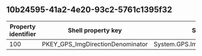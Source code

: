 ## 10b24595-41a2-4e20-93c2-5761c1395f32

Property identifier | Shell property key | Shell name | Alias
--- | --- | --- | ---
100 | PKEY_GPS_ImgDirectionDenominator | System.GPS.ImgDirectionDenominator | 

